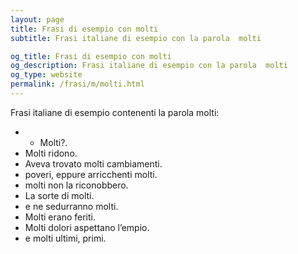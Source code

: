 ```yaml
---
layout: page
title: Frasi di esempio con molti 
subtitle: Frasi italiane di esempio con la parola  molti

og_title: Frasi di esempio con molti 
og_description: Frasi italiane di esempio con la parola  molti
og_type: website
permalink: /frasi/m/molti.html
---
```


Frasi italiane di esempio contenenti la parola molti:


- - Molti?.
- Molti ridono.
- Aveva trovato molti cambiamenti.
- poveri, eppure arricchenti molti.
- molti non la riconobbero.
- La sorte di molti.
- e ne sedurranno molti.
- Molti erano feriti.
- Molti dolori aspettano l’empio.
- e molti ultimi, primi.
